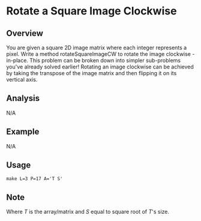 # Rotate a Square Image Clockwise 

Overview
---
You are given a square 2D image matrix where each integer represents a pixel. 
Write a method rotateSquareImageCW to rotate the image clockwise - in-place. 
This problem can be broken down into simpler sub-problems you've already 
solved earlier! Rotating an image clockwise can be achieved by taking 
the transpose of the image matrix and then flipping it on its 
vertical axis.

Analysis
---
N/A

Example
---
N/A

Usage
---
`make L=3 P=17 A='T S'`

Note
---
Where _T_ is the array/matrix and _S_ equal to square root of _T_'s size.
